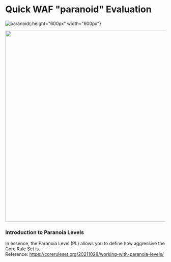 # Quick WAF "paranoid" Evaluation 

![paranoid](https://user-images.githubusercontent.com/3140111/142721218-469e835e-cb27-4f17-913a-7aeb0665f905.png){:height="600px" width="600px"} 

<img src="https://user-images.githubusercontent.com/3140111/142721218-469e835e-cb27-4f17-913a-7aeb0665f905.png)" width="600" height="600">

### Introduction to Paranoia Levels 

In essence, the Paranoia Level (PL) allows you to define how aggressive the Core Rule Set is. </br>
Reference: https://coreruleset.org/20211028/working-with-paranoia-levels/




